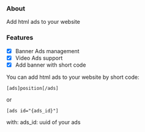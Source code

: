 ### About

Add html ads to your website

### Features

- [x] Banner Ads management
- [x] Video Ads support
- [x] Add banner with short code

You can add html ads to your website by short code: 

`[ads]position[/ads]`

or

`[ads id="{ads_id}"]`

with:
ads_id: uuid of your ads
